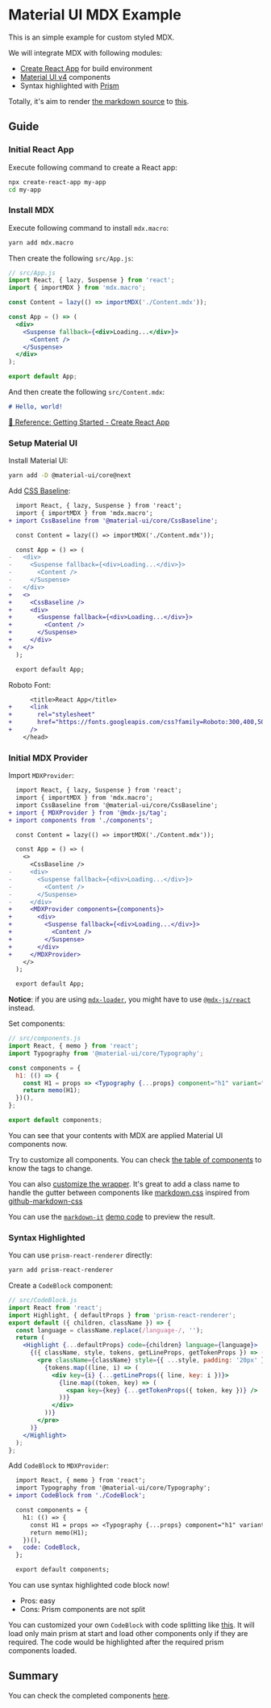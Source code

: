 # Material UI MDX Example

This is an simple example for custom styled MDX.

We will integrate MDX with following modules:

- [Create React App](https://facebook.github.io/create-react-app/) for build environment
- [Material UI v4](https://next.material-ui.com/) components
- Syntax highlighted with [Prism](https://prismjs.com/)

Totally, it's aim to render [the markdown source](./src/Content.mdx) to [this](https://vdustr.github.io/example-material-ui-mdx/).

## Guide

### Initial React App

Execute following command to create a React app:

```bash
npx create-react-app my-app
cd my-app
```

### Install MDX

Execute following command to install `mdx.macro`:

```bash
yarn add mdx.macro
```

Then create the following `src/App.js`:

```jsx
// src/App.js
import React, { lazy, Suspense } from 'react';
import { importMDX } from 'mdx.macro';

const Content = lazy(() => importMDX('./Content.mdx'));

const App = () => (
  <div>
    <Suspense fallback={<div>Loading...</div>}>
      <Content />
    </Suspense>
  </div>
);

export default App;
```

And then create the following `src/Content.mdx`:

```md
# Hello, world!
```

[🔗 Reference: Getting Started - Create React App](https://mdxjs.com/getting-started/create-react-app)

### Setup Material UI

Install Material UI:

```bash
yarn add -D @material-ui/core@next
```

Add [CSS Baseline](https://material-ui.com/style/css-baseline/):

```diff
  import React, { lazy, Suspense } from 'react';
  import { importMDX } from 'mdx.macro';
+ import CssBaseline from '@material-ui/core/CssBaseline';

  const Content = lazy(() => importMDX('./Content.mdx'));

  const App = () => (
-   <div>
-     <Suspense fallback={<div>Loading...</div>}>
-       <Content />
-     </Suspense>
-   </div>
+   <>
+     <CssBaseline />
+     <div>
+       <Suspense fallback={<div>Loading...</div>}>
+         <Content />
+       </Suspense>
+     </div>
+   </>
  );

  export default App;
```

Roboto Font:

```diff
      <title>React App</title>
+     <link
+       rel="stylesheet"
+       href="https://fonts.googleapis.com/css?family=Roboto:300,400,500"
+     />
    </head>
```

### Initial MDX Provider

Import `MDXProvider`:

```diff
  import React, { lazy, Suspense } from 'react';
  import { importMDX } from 'mdx.macro';
  import CssBaseline from '@material-ui/core/CssBaseline';
+ import { MDXProvider } from '@mdx-js/tag';
+ import components from './components';

  const Content = lazy(() => importMDX('./Content.mdx'));

  const App = () => (
    <>
      <CssBaseline />
-     <div>
-       <Suspense fallback={<div>Loading...</div>}>
-         <Content />
-       </Suspense>
-     </div>
+     <MDXProvider components={components}>
+       <div>
+         <Suspense fallback={<div>Loading...</div>}>
+           <Content />
+         </Suspense>
+       </div>
+     </MDXProvider>
    </>
  );

  export default App;
```

**Notice**: if you are using [`mdx-loader`](https://mdxjs.com/getting-started/webpack#webpack), you might have to use [`@mdx-js/react`](https://mdxjs.com/getting-started/#mdxprovider) instead.

Set components:

```jsx
// src/components.js
import React, { memo } from 'react';
import Typography from '@material-ui/core/Typography';

const components = {
  h1: (() => {
    const H1 = props => <Typography {...props} component="h1" variant="h1" />;
    return memo(H1);
  })(),
};

export default components;
```

You can see that your contents with MDX are applied Material UI components now.

Try to customize all components. You can check [the table of components](https://mdxjs.com/getting-started#table-of-components) to know the tags to change.

You can also [customize the wrapper](https://mdxjs.com/guides/wrapper-customization#using-the-wrapper-for-layout). It's great to add a class name to handle the gutter between components like [markdown.css](./src/markdown.css) inspired from [github-markdown-css](https://github.com/sindresorhus/github-markdown-css/blob/gh-pages/github-markdown.css)

You can use the [`markdown-it`](https://markdown-it.github.io/) [demo code](./src/Content.mdx) to preview the result.

### Syntax Highlighted

You can use `prism-react-renderer` directly:

```bash
yarn add prism-react-renderer
```

Create a `CodeBlock` component:

```jsx
// src/CodeBlock.js
import React from 'react';
import Highlight, { defaultProps } from 'prism-react-renderer';
export default ({ children, className }) => {
  const language = className.replace(/language-/, '');
  return (
    <Highlight {...defaultProps} code={children} language={language}>
      {({ className, style, tokens, getLineProps, getTokenProps }) => (
        <pre className={className} style={{ ...style, padding: '20px' }}>
          {tokens.map((line, i) => (
            <div key={i} {...getLineProps({ line, key: i })}>
              {line.map((token, key) => (
                <span key={key} {...getTokenProps({ token, key })} />
              ))}
            </div>
          ))}
        </pre>
      )}
    </Highlight>
  );
};
```

Add `CodeBlock` to `MDXProvider`:

```diff
  import React, { memo } from 'react';
  import Typography from '@material-ui/core/Typography';
+ import CodeBlock from './CodeBlock';

  const components = {
    h1: (() => {
      const H1 = props => <Typography {...props} component="h1" variant="h1" />;
      return memo(H1);
    })(),
+   code: CodeBlock,
  };

  export default components;
```

You can use syntax highlighted code block now!

- Pros: easy
- Cons: Prism components are not split

You can customized your own `CodeBlock` with code splitting like [this](./src/CodeBlock.js). It will load only main prism at start and load other components only if they are required. The code would be highlighted after the required prism components loaded.

## Summary

You can check the completed components [here](./src/components.js).
